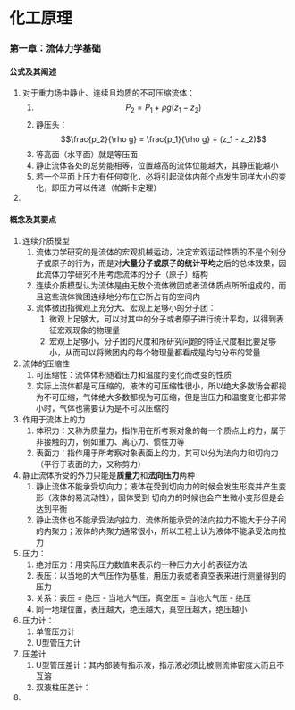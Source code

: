 # 化工原理

### 第一章：流体力学基础

#### 公式及其阐述

1. 对于重力场中静止、连续且均质的不可压缩流体：
   1. $$P_2 = P_1 + \rho g (z_1 - z_2)$$
   2. 静压头：$$\frac{p_2}{\rho g} = \frac{p_1}{\rho g} + (z_1 - z_2)$$
   3. 等高面（水平面）就是等压面
   4. 静止流体各处的总势能相等，位置越高的流体位能越大，其静压能越小
   5. 若一个平面上压力有任何变化，必将引起流体内部个点发生同样大小的变化，即压力可以传递（帕斯卡定理）
2. ​

#### 概念及其要点

1. 连续介质模型
   1. 流体力学研究的是流体的宏观机械运动，决定宏观运动性质的不是个别分子或原子的行为，而是对**大量分子或原子的统计平均**之后的总体效果，因此流体力学研究不用考虑流体的分子（原子）结构
   2. 连续介质模型认为流体是由无数个流体微团或者流体质点所所组成的，而且这些流体微团连续地分布在它所占有的空间内
   3. 流体微团指微观上充分大、宏观上足够小的分子团：
      1. 微观上足够大，可以对其中的分子或者原子进行统计平均，以得到表征宏观现象的物理量
      2. 宏观上足够小，分子团的尺度和所研究问题的特征尺度相比要足够小，从而可以将微团内的每个物理量都看成是均匀分布的常量
2. 流体的压缩性
   1. 可压缩性：流体体积随着压力和温度的变化而改变的性质
   2. 实际上流体都是可压缩的，液体的可压缩性很小，所以绝大多数场合都视为不可压缩，气体绝大多数都视为可压缩，但是当压力和温度变化都非常小时，气体也需要认为是不可以压缩的
3. 作用于流体上的力
   1. 体积力：又称为质量力，指作用在所考察对象的每一个质点上的力，属于非接触的力，例如重力、离心力、惯性力等
   2. 表面力：指作用于所考察对象表面上的力，其可以分为法向力和切向力（平行于表面的力，又称剪力）
4. 静止流体所受的外力只能是**质量力**和**法向压力**两种
   1. 静止流体不能承受切向力；液体在受到切向力的时候会发生形变并产生变形（液体的易流动性），固体受到 切向力的时候也会产生微小变形但是会达到平衡
   2. 静止流体也不能承受法向拉力，流体所能承受的法向拉力不能大于分子间的内聚力；液体的内聚力通常很小，所以工程上认为液体不能承受法向拉力
5. 压力：
   1. 绝对压力：用实际压力数值来表示的一种压力大小的表征方法
   2. 表压：以当地的大气压作为基准，用压力表或者真空表来进行测量得到的压力
   3. 关系：表压 = 绝压 - 当地大气压，真空压 = 当地大气压 - 绝压
   4. 同一地理位置，表压越大，绝压越大，真空压越大，绝压越小
6. 压力计：
   1. 单管压力计
   2. U型管压力计
7. 压差计
   1. U型管压差计：其内部装有指示液，指示液必须比被测流体密度大而且不互溶
   2. 双液柱压差计：
8. ​





















